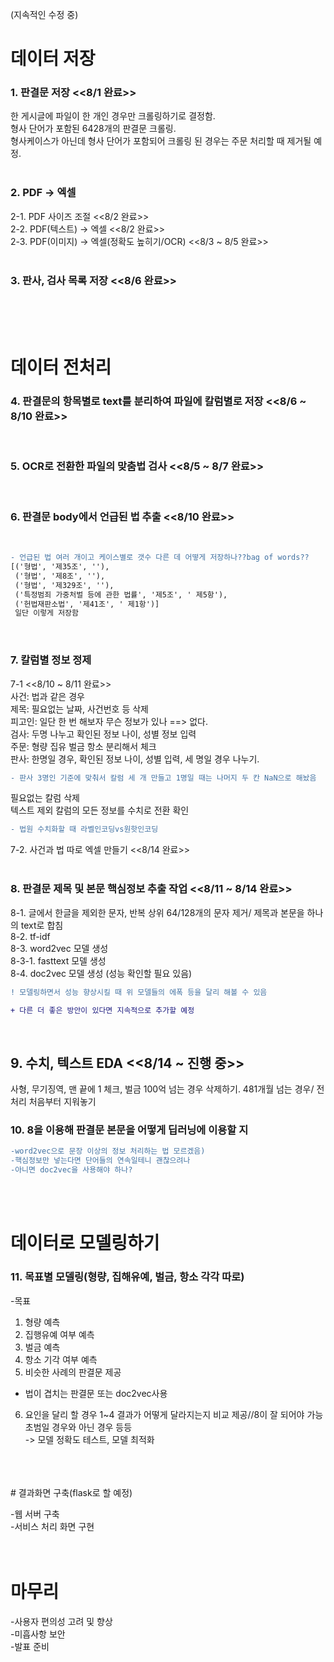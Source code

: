 

(지속적인 수정 중)

# 데이터 저장

### 1. 판결문 저장   <<8/1 완료>> <br>
한 게시글에 파일이 한 개인 경우만 크롤링하기로 결정함. <br>
형사 단어가 포함된 6428개의 판결문 크롤링. <br>
형사케이스가 아닌데 형사 단어가 포함되어 크롤링 된 경우는 주문 처리할 때 제거될 예정. <br>
<br>
### 2. PDF -> 엑셀 <br>
2-1. PDF 사이즈 조절 <<8/2 완료>> <br>
2-2. PDF(텍스트) -> 엑셀 <<8/2 완료>> <br>
2-3. PDF(이미지) -> 엑셀(정확도 높히기/OCR) <<8/3 ~ 8/5 완료>> <br>
<br>
### 3. 판사, 검사 목록 저장 <<8/6 완료>> <br>
<br>
<br>
<br>

# 데이터 전처리 

### 4. 판결문의 항목별로 text를 분리하여 파일에 칼럼별로 저장 <<8/6 ~ 8/10 완료>> <br> 
<br>

### 5. OCR로 전환한 파일의 맞춤법 검사 <<8/5 ~ 8/7 완료>> <br> 
<br>

### 6. 판결문 body에서 언급된 법 추출 <<8/10 완료>> <br> 
<br>

```diff 
- 언급된 법 여러 개이고 케이스별로 갯수 다른 데 어떻게 저장하나??bag of words?? 
[('형법', '제35조', ''),
 ('형법', '제8조', ''),
 ('형법', '제329조', ''),
 ('특정범죄 가중처벌 등에 관한 법률', '제5조', ' 제5항'),
 ('헌법재판소법', '제41조', ' 제1항')]
 일단 이렇게 저장함
```

<br>

### 7. 칼럼별 정보 정제 <br>
7-1 <<8/10 ~ 8/11 완료>> <br>
사건: 법과 같은 경우 <br>
제목: 필요없는 날짜, 사건번호 등 삭제 <br>
피고인: 일단 한 번 해보자 무슨 정보가 있나 ==> 없다. <br> 
검사: 두명 나누고 확인된 정보 나이, 성별 정보 입력 <br>
주문: 형량 집유 벌금 항소 분리해서 체크 <br>
판사: 한명일 경우, 확인된 정보 나이, 성별 입력, 세 명일 경우 나누기. <br>
```diff 
- 판사 3명인 기준에 맞춰서 칼럼 세 개 만들고 1명일 때는 나머지 두 칸 NaN으로 해놨음
```
필요없는 칼럼 삭제<br>
텍스트 제외 칼럼의 모든 정보를 수치로 전환 확인 <br>
```diff 
- 법원 수치화할 때 라벨인코딩vs원핫인코딩
```
7-2. 사건과 법 따로 엑셀 만들기 <<8/14 완료>> <br>
<br>
### 8. 판결문 제목 및 본문 핵심정보 추출 작업 <<8/11 ~ 8/14 완료>> <br>
8-1. 글에서 한글을 제외한 문자, 반복 상위 64/128개의 문자 제거/ 제목과 본문을 하나의 text로 합침<br>
8-2. tf-idf <br>
8-3. word2vec 모델 생성 <br>
8-3-1. fasttext 모델 생성 <br>
8-4. doc2vec 모델 생성 (성능 확인할 필요 있음) <br>

```diff 
! 모델링하면서 성능 향상시킬 때 위 모델들의 에폭 등을 달리 해볼 수 있음
```
```diff 
+ 다른 더 좋은 방안이 있다면 지속적으로 추가할 예정
```

<br>

## 9. 수치, 텍스트 EDA <<8/14 ~ 진행 중>> <br>
사형, 무기징역, 맨 끝에 1 체크, 벌금 100억 넘는 경우 삭제하기. 481개월 넘는 경우/ 전처리 처음부터 지워놓기
<br>
### 10. 8을 이용해 판결문 본문을 어떻게 딥러닝에 이용할 지 <br> 

```diff 
-word2vec으로 문장 이상의 정보 처리하는 법 모르겠음)
-핵심정보만 넣는다면 단어들의 연속일테니 괜찮으려나
-아니면 doc2vec을 사용해야 하나?
```

<br>
<br>

# 데이터로 모델링하기

### 11. 목표별 모델링(형량, 집해유예, 벌금, 항소 각각 따로) <br>
-목표
1) 형량 예측
2) 집행유예 여부 예측
3) 벌금 예측 <br>
4) 항소 기각 여부 예측
5) 비슷한 사례의 판결문 제공 <br>
- 법이 겹치는 판결문 또는 doc2vec사용
6) 요인을 달리 할 경우 1~4 결과가 어떻게 달라지는지 비교 제공//8이 잘 되어야 가능
초범일 경우와 아닌 경우 등등 <br>
-> 모델 정확도 테스트, 모델 최적화
<br>
<br>
<br>
# 결과화면 구축(flask로 할 예정)

-웹 서버 구축 <br>
-서비스 처리 화면 구현
<br>
<br>
<br>
# 마무리

-사용자 편의성 고려 및 향상<br>
-미흡사항 보안<br>
-발표 준비

